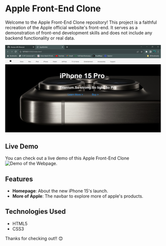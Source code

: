 # Apple Front-End Clone

Welcome to the Apple Front-End Clone repository! This project is a faithful recreation of the Apple official website's front-end. It serves as a demonstration of front-end development skills and does not include any backend functionality or real data.

![Screenshot of the Apple Front-End Clone](AppleSS.png)

## Live Demo

You can check out a live demo of this Apple Front-End Clone ![Demo of the Webpage](https://github.com/shaurya-afk/Apple-WebPage-Clone/blob/main/AppleDemo.gif).

## Features

- **Homepage**: About the new iPhone 15's launch.
- **More of Apple**: The navbar to explore more of apple's products.

## Technologies Used

- HTML5
- CSS3

Thanks for checking out!! 😊
